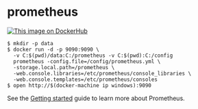 # prometheus
[![This image on DockerHub](https://img.shields.io/docker/pulls/stefanscherer/prometheus-windows.svg)](https://hub.docker.com/r/stefanscherer/prometheus-windows/)


```
$ mkdir -p data
$ docker run -d -p 9090:9090 \
  -v C:$(pwd)/data:C:/prometheus -v C:$(pwd):C:/config 
  prometheus -config.file=/config/prometheus.yml \
  -storage.local.path=/prometheus \
  -web.console.libraries=/etc/prometheus/console_libraries \
  -web.console.templates=/etc/prometheus/consoles
$ open http://$(docker-machine ip windows):9090
```

See the [Getting started](https://prometheus.io/docs/introduction/getting_started/) guide to learn more about Prometheus.
